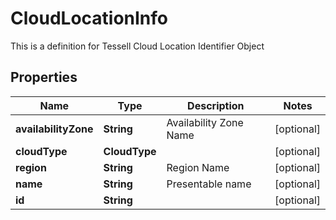 

# CloudLocationInfo

This is a definition for Tessell Cloud Location Identifier Object

## Properties

Name | Type | Description | Notes
------------ | ------------- | ------------- | -------------
**availabilityZone** | **String** | Availability Zone Name |  [optional]
**cloudType** | **CloudType** |  |  [optional]
**region** | **String** | Region Name |  [optional]
**name** | **String** | Presentable name |  [optional]
**id** | **String** |  |  [optional]




